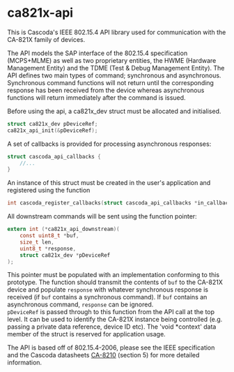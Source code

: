 # ca821x-api
This is Cascoda's IEEE 802.15.4 API library used for communication with the CA-821X family of devices.

The API models the SAP interface of the 802.15.4 specification (MCPS+MLME) as well as two proprietary entities, the HWME (Hardware Management Entity) and the TDME (Test & Debug Management Entity). The API defines two main types of command; synchronous and asynchronous. Synchronous command functions will not return until the corresponding response has been received from the device whereas asynchronous functions will return immediately after the command is issued. 

Before using the api, a ca821x_dev struct must be allocated and initialised.
```C
struct ca821x_dev pDeviceRef;
ca821x_api_init(&pDeviceRef);
```

A set of callbacks is provided for processing asynchronous responses:
```C
struct cascoda_api_callbacks {
	//...
}
```
An instance of this struct must be created in the user's application and registered using the function
```C
int cascoda_register_callbacks(struct cascoda_api_callbacks *in_callbacks, struct ca821x_dev *pDeviceRef);
```

All downstream commands will be sent using the function pointer:
```C
extern int (*ca821x_api_downstream)(
	const uint8_t *buf,
	size_t len,
	uint8_t *response,
	struct ca821x_dev *pDeviceRef
);
```
This pointer must be populated with an implementation conforming to this prototype. The function should transmit the contents of `buf` to the CA-821X device and populate `response` with whatever synchronous response is received (if `buf` contains a synchronous command). If `buf` contains an asynchronous command, `response` can be ignored.<br>
`pDeviceRef` is passed through to this function from the API call at the top level. It can be used to identify the CA-821X instance being controlled (e.g. passing a private data reference, device ID etc). The 'void *context' data member of the struct is reserved for application usage.

The API is based off of 802.15.4-2006, please see the IEEE specification and the Cascoda datasheets [CA-8210](http://www.cascoda.com/wp/wp-content/uploads/CA-8210_datasheet_1016.pdf) (section 5) for more detailed information.
